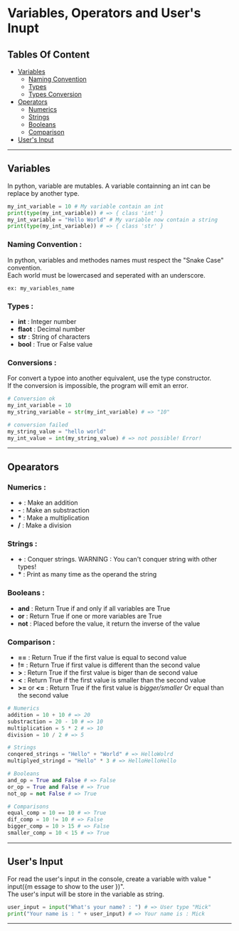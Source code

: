 # Variables, Operators and User's Inupt

## Tables Of Content
- [Variables](#variables)
    - [Naming Convention](#naming-convention)
    - [Types](#types)
    - [Types Conversion](#conversions)
- [Operators](#opearators)
    - [Numerics](#numerics)
    - [Strings](#strings)
    - [Booleans](#booleans)
    - [Comparison](#comparison)
- [User's Input](#users-input)

---

## Variables
In python, variable are mutables. A variable containning an int can be replace by another type.
```python
my_int_variable = 10 # My variable contain an int
print(type(my_int_variable)) # => { class 'int' }
my_int_variable = "Hello World" # My variable now contain a string
print(type(my_int_variable)) # => { class 'str' }
```
    
### Naming Convention :
In python, variables and methodes names must respect the "Snake Case" convention.  
Each world must be lowercased and seperated with an underscore.  
    
    ex: my_variables_name

### Types :
- **int** : Integer number
- **flaot** : Decimal number
- **str** : String of characters
- **bool** : True or False value

### Conversions :
For convert a typoe into another equivalent, use the type constructor.  
If the conversion is impossible, the program will emit an error.
```python
# Conversion ok
my_int_variable = 10
my_string_variable = str(my_int_variable) # => "10"

# conversion failed
my_string_value = "hello world"
my_int_value = int(my_string_value) # => not possible! Error!
```

---

## Opearators
### Numerics :
- **+** : Make an addition
- **-** : Make an substraction
- **\*** : Make a multiplication
- **/** : Make a division
### Strings :
 - **+** : Conquer strings. WARNING : You can't conquer string with other types!
 - **\*** : Print as many time as the operand the string
### Booleans :
- **and** : Return True if and only if all variables are True 
- **or** : Return True if one or more variables are True
- **not** : Placed before the value, it return the inverse of the value
### Comparison :
- **==** : Return True if the first value is equal to second value
- **!=** : Return True if first value is different than the second value
- **>** : Return True if the first value is biger than de second value
- **<** : Return True if the first value is smaller than the second value
- **>=** or **<=** : Return True if the first value is *bigger/smaller* Or equal than the second value

```python
# Numerics
addition = 10 + 10 # => 20
substraction = 20 - 10 # => 10
multiplication = 5 * 2 # => 10
division = 10 / 2 # => 5

# Strings
conqered_strings = "Hello" + "World" # => HelloWolrd
multiplyed_stringd = "Hello" * 3 # => HelloHelloHello

# Booleans
and_op = True and False # => False
or_op = True and False # => True
not_op = not False # => True

# Comparisons
equal_comp = 10 == 10 # => True
dif_comp = 10 != 10 # => False
bigger_comp = 10 > 15 # => False
smaller_comp = 10 < 15 # => True
```

---

## User's Input

For read the user's input in the console, create a variable with value " input({m essage to show to the user })".  
The user's input will be store in the variable as string.

```python
user_input = input("What's your name? : ") # => User type "Mick"
print("Your name is : " + user_input) # => Your name is : Mick
```
---